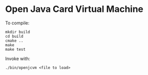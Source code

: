 Open Java Card Virtual Machine
==============================

To compile:

```
mkdir build
cd build
cmake ..
make
make test
```

Invoke with:

```
./bin/openjcvm <file to load>
```
